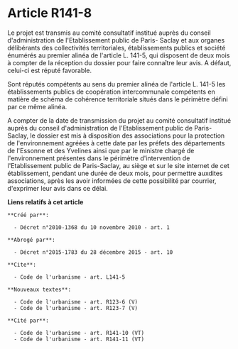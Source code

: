 # Article R141-8

Le projet est transmis au comité consultatif institué auprès du conseil d'administration de l'Etablissement public de Paris-
Saclay et aux organes délibérants des collectivités territoriales, établissements publics et société énumérés au premier
alinéa de l'article L. 141-5, qui disposent de deux mois à compter de la réception du dossier pour faire connaître leur avis.
A défaut, celui-ci est réputé favorable. 

Sont réputés compétents au sens du premier alinéa de l'article L. 141-5 les établissements publics de coopération
intercommunale compétents en matière de schéma de cohérence territoriale situés dans le périmètre défini par ce même alinéa.

A compter de la date de transmission du projet au comité consultatif institué auprès du conseil d'administration de
l'Etablissement public de Paris-Saclay, le dossier est mis à disposition des associations pour la protection de
l'environnement agréées à cette date par les préfets des départements de l'Essonne et des Yvelines ainsi que par le ministre
chargé de l'environnement présentes dans le périmètre d'intervention de l'Etablissement public de Paris-Saclay, au siège et
sur le site internet de cet établissement, pendant une durée de deux mois, pour permettre auxdites associations, après les
avoir informées de cette possibilité par courrier, d'exprimer leur avis dans ce délai.

**Liens relatifs à cet article**

	**Créé par**:

	  - Décret n°2010-1368 du 10 novembre 2010 - art. 1

	**Abrogé par**:

	  - Décret n°2015-1783 du 28 décembre 2015 - art. 10

	**Cite**:

	  - Code de l'urbanisme - art. L141-5

	**Nouveaux textes**:

	  - Code de l'urbanisme - art. R123-6 (V)
	  - Code de l'urbanisme - art. R123-7 (V)

	**Cité par**:

	  - Code de l'urbanisme - art. R141-10 (VT)
	  - Code de l'urbanisme - art. R141-11 (VT)
